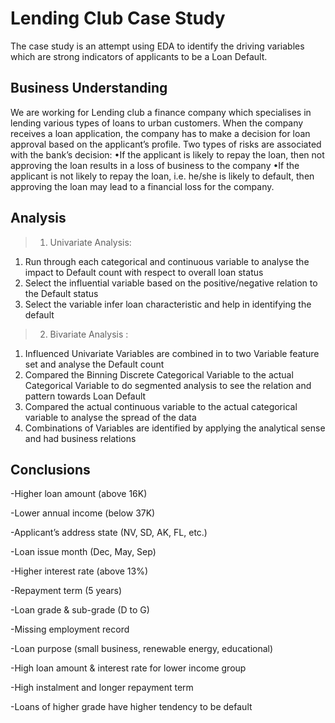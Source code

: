 # Lending Club Case Study
 The case study is an attempt using EDA to identify the driving variables which are strong indicators of applicants to be a Loan Default.


## Business Understanding
We are working for Lending club a finance company which specialises in lending various types of loans to urban customers. When the company receives a loan application, the company has to make a decision for loan approval based on the applicant’s profile. Two types of risks are associated with the bank’s decision: 
	•If the applicant is likely to repay the loan, then not 	approving the loan results in a loss of business to the 	company 
	•If the applicant is not likely to repay the loan, i.e. he/she 	is likely to default, then approving the loan may lead to a 	financial loss for the company.

## Analysis
> 1. Univariate Analysis: 
1. Run through each categorical and continuous variable to analyse the impact to Default count with respect to overall loan status 
2. Select the influential variable based on the positive/negative relation to the Default status 
3. Select the variable infer loan characteristic and help in identifying the default 
> 2. Bivariate Analysis :
1. Influenced Univariate Variables are combined in to two Variable feature set and analyse the Default count 
2. Compared the Binning Discrete Categorical Variable to the actual Categorical Variable to do segmented analysis to see the relation and pattern towards Loan Default 
3. Compared the actual continuous variable to the actual categorical variable to analyse the spread of the data 
4. Combinations of Variables are identified by applying the analytical sense and had business relations

## Conclusions
-Higher loan amount (above 16K) 

-Lower annual income (below 37K) 

-Applicant’s address state (NV, SD, AK, FL, etc.) 

-Loan issue month (Dec, May, Sep) 

-Higher interest rate (above 13%) 

-Repayment term (5 years) 

-Loan grade & sub-grade (D to G) 

-Missing employment record 

-Loan purpose (small business, renewable energy, educational) 

-High loan amount & interest rate for lower income group 

-High instalment and longer repayment term 

-Loans of higher grade have higher tendency to be default


